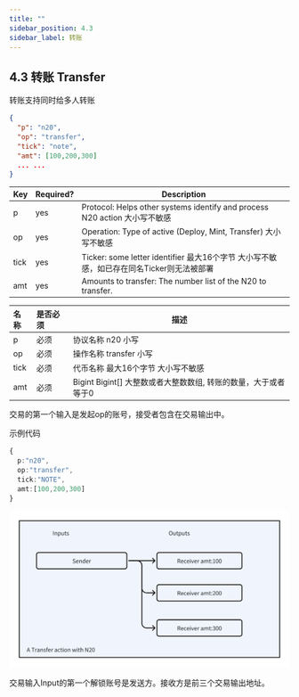 ```yaml
---
title: ""
sidebar_position: 4.3
sidebar_label: 转账
---
```


## 4.3 转账 Transfer
转账支持同时给多人转账

```json
{ 
  "p": "n20",
  "op": "transfer",
  "tick": "note",
  "amt": [100,200,300]
  ... ...
}
```

| Key | Required? | Description |
| :--- | :--- | --- |
| p | yes | Protocol: Helps other systems identify and process N20 action  大小写不敏感 |
| op | yes | Operation: Type of active (Deploy, Mint, Transfer) 大小写不敏感 |
| tick | yes | Ticker: some letter identifier 最大16个字节 大小写不敏感，如已存在同名Ticker则无法被部署 |
| amt | yes | Amounts to transfer: The number list of the N20 to transfer. |


| 名称 | 是否必须 | 描述 |
| :--- | :--- | --- |
| p | 必须 | 协议名称 n20 小写 |
| op | 必须 | 操作名称 transfer 小写 |
| tick | 必须 | 代币名称 最大16个字节 大小写不敏感 |
| amt | 必须 | Bigint Bigint[] 大整数或者大整数数组, 转账的数量，大于或者等于0 |

交易的第一个输入是发起op的账号，接受者包含在交易输出中。


示例代码

```typescript
{
  p:"n20",
  op:"transfer",
  tick:"NOTE",
  amt:[100,200,300]
}

```

![Transfer](./transfer.png)

交易输入Input的第一个解锁账号是发送方。接收方是前三个交易输出地址。
